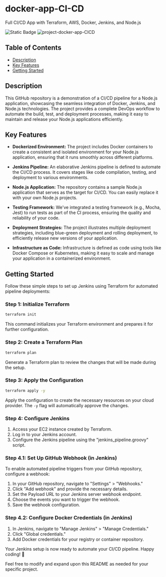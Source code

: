 # docker-app-CI-CD 
Full CI/CD App with Terraform, AWS, Docker, Jenkins, and Node.js 

![Static Badge](https://img.shields.io/badge/completed-green)
![project-docker-app-CICD](https://github.com/Nadav23AnT/docker-app-CI-CD/assets/71144691/07086082-8cac-4ca1-8ce0-d70b8d199d5c)

## Table of Contents

- [Description](#description)
- [Key Features](#key-features)
- [Getting Started](#getting-started)

## Description

This GitHub repository is a demonstration of a CI/CD pipeline for a Node.js application, showcasing the seamless integration of Docker, Jenkins, and Node.js technologies. The project provides a complete DevOps workflow to automate the build, test, and deployment processes, making it easy to maintain and release your Node.js applications efficiently.

## Key Features

- **Dockerized Environment:** The project includes Docker containers to create a consistent and isolated environment for your Node.js application, ensuring that it runs smoothly across different platforms.

- **Jenkins Pipeline:** An elaborative Jenkins pipeline is defined to automate the CI/CD process. It covers stages like code compilation, testing, and deployment to various environments.

- **Node.js Application:** The repository contains a sample Node.js application that serves as the target for CI/CD. You can easily replace it with your own Node.js projects.

- **Testing Framework:** We've integrated a testing framework (e.g., Mocha, Jest) to run tests as part of the CI process, ensuring the quality and reliability of your code.

- **Deployment Strategies:** The project illustrates multiple deployment strategies, including blue-green deployment and rolling deployment, to efficiently release new versions of your application.

- **Infrastructure as Code:** Infrastructure is defined as code using tools like Docker Compose or Kubernetes, making it easy to scale and manage your application in a containerized environment.

## Getting Started


Follow these simple steps to set up Jenkins using Terraform for automated pipeline deployments:

### Step 1: Initialize Terraform

```bash
terraform init
```

This command initializes your Terraform environment and prepares it for further configuration.

### Step 2: Create a Terraform Plan

```bash
terraform plan
```

Generate a Terraform plan to review the changes that will be made during the setup.

### Step 3: Apply the Configuration

```bash
terraform apply -y
```

Apply the configuration to create the necessary resources on your cloud provider. The `-y` flag will automatically approve the changes.

### Step 4: Configure Jenkins

1. Access your EC2 instance created by Terraform.
2. Log in to your Jenkins account.
3. Configure the Jenkins pipeline using the "jenkins_pipeline.groovy" script.

### Step 4.1: Set Up GitHub Webhook (in Jenkins)

To enable automated pipeline triggers from your GitHub repository, configure a webhook:

1. In your GitHub repository, navigate to "Settings" > "Webhooks."
2. Click "Add webhook" and provide the necessary details.
3. Set the Payload URL to your Jenkins server webhook endpoint.
4. Choose the events you want to trigger the webhook.
5. Save the webhook configuration.

### Step 4.2: Configure Docker Credentials (in Jenkins)

1. In Jenkins, navigate to "Manage Jenkins" > "Manage Credentials."
2. Click "Global credentials."
3. Add Docker credentials for your registry or container repository.

Your Jenkins setup is now ready to automate your CI/CD pipeline. Happy coding! 🚀

Feel free to modify and expand upon this README as needed for your specific project.
